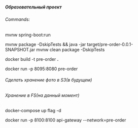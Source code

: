 ##### Образовательный проект

###### Commands:
mvnw spring-boot:run

mvnw package -DskipTests && java -jar target/pre-order-0.0.1-SNAPSHOT.jar
mvnw clean package -DskipTests

docker build -t pre-order **.**

docker run -p 8095:8080 pre-order

###### Сделать хранение фото в S3(в будущем)
###### Хранение в FS(на данный момент)

docker-compose up flag -d

docker run -p 8100:8100 api-gateway --network=pre-order